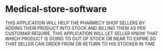 # Medical-store-software
 THIS  APPLICATION  WILL  HELP THE  PHARMECY SHOP SELLERS  BY ADDING   THEIR PRODUCT INTO STOCK AND  BILLING  THEM AS PER CUSTOMAR  REQUIRE.   THIS APPLICATION  WILL  LET SELLER KNOW THAT WHICH PRODUCT IS GOING TO  OUT OF STOCK OR NEAR TO EXPIRE.SO THAT SELLER CAN ORDER FROM OR                                                                 RETURN TO HIS STOCKER IN TIME
